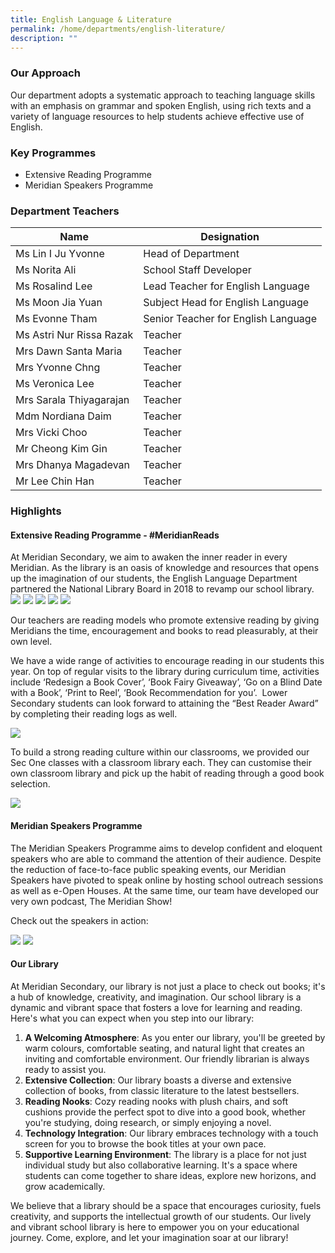 ```yaml
---
title: English Language & Literature
permalink: /home/departments/english-literature/
description: ""
---
```

### Our Approach
Our department adopts a systematic approach to teaching language skills with an emphasis on grammar and spoken English, using rich texts and a variety of language resources to help students achieve effective use of English.

### Key Programmes
* Extensive Reading Programme
* Meridian Speakers Programme

### Department Teachers

|Name|Designation|
|---|---|
|Ms Lin I Ju Yvonne|Head of Department|
|Ms Norita Ali|School Staff Developer|
|Ms Rosalind Lee|Lead Teacher for English Language|
|Ms Moon Jia Yuan|Subject Head for English Language|
|Ms Evonne Tham|Senior Teacher for English Language|
|Ms Astri Nur Rissa Razak|Teacher|
|Mrs Dawn Santa Maria|Teacher|
|Mrs Yvonne Chng|Teacher|
|Ms Veronica Lee|Teacher|
|Mrs Sarala Thiyagarajan|Teacher|
|Mdm Nordiana Daim|Teacher|
|Mrs Vicki Choo|Teacher|
|Mr Cheong Kim Gin|Teacher|
|Mrs Dhanya Magadevan|Teacher|
|Mr Lee Chin Han|Teacher|

### Highlights

#### Extensive Reading Programme - #MeridianReads
At Meridian Secondary, we aim to awaken the inner reader in every Meridian. As the library is an oasis of knowledge and resources that opens up the imagination of our students, the English Language Department partnered the National Library Board in 2018 to revamp our school library.
![](/images/Departments/English/e1.png)
![](/images/Departments/English/e2.png)
![](/images/Departments/English/e3.png)
![](/images/Departments/English/e4.png)
![](/images/Departments/English/e5.png)

Our teachers are reading models who promote extensive reading by giving Meridians the time, encouragement and books to read pleasurably, at their own level.

We have a wide range of activities to encourage reading in our students this year. On top of regular visits to the library during curriculum time, activities include ‘Redesign a Book Cover’, ‘Book Fairy Giveaway’, ‘Go on a Blind Date with a Book’, ‘Print to Reel’, ‘Book Recommendation for you’.&nbsp; Lower Secondary students can look forward to attaining the “Best Reader Award” by completing their reading logs as well.

![](/images/Departments/English/EL-ERP-1.jpg)

To build a strong reading culture within our classrooms, we provided our Sec One classes with a classroom library each. They can customise their own classroom library and pick up the habit of reading through a good book selection.

![](/images/Departments/English/EL-ERP-2.jpg)

			
	 
#### Meridian Speakers Programme
The Meridian Speakers Programme aims to develop confident and eloquent speakers who are able to command the attention of their audience. Despite the reduction of face-to-face public speaking events, our Meridian Speakers have pivoted to speak online by hosting school outreach sessions as well as e-Open Houses. At the same time, our team have developed our very own podcast, The Meridian Show!

Check out the speakers in action:

![](/images/Departments/English/EL03.jpg)
![](/images/Departments/English/EL04.jpg)

#### Our Library
At Meridian Secondary, our library is not just a place to check out books; it's a hub of knowledge, creativity, and imagination. Our school library is a dynamic and vibrant space that fosters a love for learning and reading. Here's what you can expect when you step into our library:

1. **A Welcoming Atmosphere**: As you enter our library, you'll be greeted by warm colours, comfortable seating, and natural light that creates an inviting and comfortable environment. Our friendly librarian is always ready to assist you.
2. **Extensive Collection**: Our library boasts a diverse and extensive collection of books, from classic literature to the latest bestsellers. 
3. **Reading Nooks**: Cozy reading nooks with plush chairs, and soft cushions provide the perfect spot to dive into a good book, whether you're studying, doing research, or simply enjoying a novel.
4. **Technology Integration**: Our library embraces technology with a touch screen for you to browse the book titles at your own pace. 
5. **Supportive Learning Environment**: The library is a place for not just individual study but also collaborative learning. It's a space where students can come together to share ideas, explore new horizons, and grow academically.

We believe that a library should be a space that encourages curiosity, fuels creativity, and supports the intellectual growth of our students. Our lively and vibrant school library is here to empower you on your educational journey. Come, explore, and let your imagination soar at our library!
